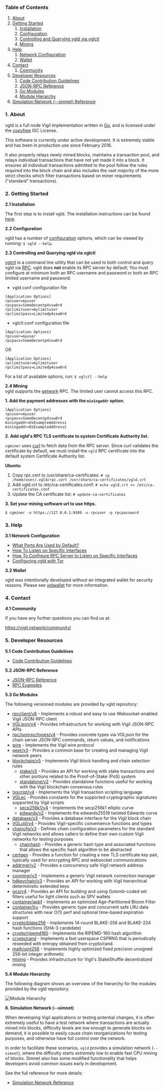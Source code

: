 ### Table of Contents
1. [About](#About)
2. [Getting Started](#GettingStarted)
    1. [Installation](#Installation)
    2. [Configuration](#Configuration)
    3. [Controlling and Querying vgld via vglctl](#vglctlConfig)
    4. [Mining](#Mining)
3. [Help](#Help)
    1. [Network Configuration](#NetworkConfig)
    2. [Wallet](#Wallet)
4. [Contact](#Contact)
    1. [Community](#ContactCommunity)
5. [Developer Resources](#DeveloperResources)
    1. [Code Contribution Guidelines](#ContributionGuidelines)
    2. [JSON-RPC Reference](#JSONRPCReference)
    3. [Go Modules](#GoModules)
    4. [Module Hierarchy](#ModuleHierarchy)
6. [Simulation Network (--simnet) Reference](#SimnetReference)

<a name="About" />

### 1. About

vgld is a full node Vigil implementation written in [Go](https://golang.org),
and is licensed under the [copyfree](http://www.copyfree.org) ISC License.

This software is currently under active development.  It is extremely stable and
has been in production use since February 2016.

It also properly relays newly mined blocks, maintains a transaction pool, and
relays individual transactions that have not yet made it into a block.  It
ensures all individual transactions admitted to the pool follow the rules
required into the block chain and also includes the vast majority of the more
strict checks which filter transactions based on miner requirements ("standard"
transactions).

<a name="GettingStarted" />

### 2. Getting Started

<a name="Installation" />

**2.1 Installation**<br />

The first step is to install vgld.  The installation instructions can be found
[here](https://github.com/vigilnetwork/vgl/tree/master/README.md#Installation).

<a name="Configuration" />

**2.2 Configuration**<br />

vgld has a number of [configuration](https://pkg.go.dev/github.com/vigilnetwork/vgl)
options, which can be viewed by running: `$ vgld --help`.

<a name="vglctlConfig" />

**2.3 Controlling and Querying vgld via vglctl**<br />

[vglctl](https://github.com/Vigil/vglctl) is a command line utility that can be
used to both control and query vgld via
[RPC](https://www.wikipedia.org/wiki/Remote_procedure_call).  vgld does **not**
enable its RPC server by default; You must configure at minimum both an RPC
username and password or both an RPC limited username and password:

* vgld.conf configuration file
```
[Application Options]
rpcuser=myuser
rpcpass=SomeDecentp4ssw0rd
rpclimituser=mylimituser
rpclimitpass=Limitedp4ssw0rd
```
* vglctl.conf configuration file
```
[Application Options]
rpcuser=myuser
rpcpass=SomeDecentp4ssw0rd
```
OR
```
[Application Options]
rpclimituser=mylimituser
rpclimitpass=Limitedp4ssw0rd
```
For a list of available options, run: `$ vglctl --help`

<a name="Mining" />

**2.4 Mining**<br />
vgld supports the [getwork](https://github.com/vigilnetwork/vgl/tree/master/docs/json_rpc_api.mediawiki#getwork)
RPC.  The limited user cannot access this RPC.<br />

**1. Add the payment addresses with the `miningaddr` option.**<br />

```
[Application Options]
rpcuser=myuser
rpcpass=SomeDecentp4ssw0rd
miningaddr=DsExampleAddress1
miningaddr=DsExampleAddress2
```

**2. Add vgld's RPC TLS certificate to system Certificate Authority list.**<br />

`cgminer` uses [curl](https://curl.haxx.se/) to fetch data from the RPC server.
Since curl validates the certificate by default, we must install the `vgld` RPC
certificate into the default system Certificate Authority list.

**Ubuntu**<br />

1. Copy rpc.cert to /usr/share/ca-certificates: `# cp /home/user/.vgld/rpc.cert /usr/share/ca-certificates/vgld.crt`<br />
2. Add vgld.crt to /etc/ca-certificates.conf: `# echo vgld.crt >> /etc/ca-certificates.conf`<br />
3. Update the CA certificate list: `# update-ca-certificates`<br />

**3. Set your mining software url to use https.**<br />

`$ cgminer -o https://127.0.0.1:9109 -u rpcuser -p rpcpassword`

<a name="Help" />

### 3. Help

<a name="NetworkConfig" />

**3.1 Network Configuration**<br />
* [What Ports Are Used by Default?](https://github.com/vigilnetwork/vgl/tree/master/docs/default_ports.md)
* [How To Listen on Specific Interfaces](https://github.com/vigilnetwork/vgl/tree/master/docs/configure_peer_server_listen_interfaces.md)
* [How To Configure RPC Server to Listen on Specific Interfaces](https://github.com/vigilnetwork/vgl/tree/master/docs/configure_rpc_server_listen_interfaces.md)
* [Configuring vgld with Tor](https://github.com/vigilnetwork/vgl/tree/master/docs/configuring_tor.md)

<a name="Wallet" />

**3.2 Wallet**<br />

vgld was intentionally developed without an integrated wallet for security
reasons.  Please see [vglwallet](https://github.com/Vigil/vglwallet) for more
information.

<a name="Contact" />

### 4. Contact

<a name="ContactCommunity" />

**4.1 Community**<br />

If you have any further questions you can find us at:

https://vigil.network/community/

<a name="DeveloperResources" />

### 5. Developer Resources

<a name="ContributionGuidelines" />

**5.1 Code Contribution Guidelines**

* [Code Contribution Guidelines](https://github.com/vigilnetwork/vgl/tree/master/docs/code_contribution_guidelines.md)

<a name="JSONRPCReference" />

**5.2 JSON-RPC Reference**

* [JSON-RPC Reference](https://github.com/vigilnetwork/vgl/tree/master/docs/json_rpc_api.mediawiki)
* [RPC Examples](https://github.com/vigilnetwork/vgl/tree/master/docs/json_rpc_api.mediawiki#8-example-code)

<a name="GoModules" />

**5.3 Go Modules**

The following versioned modules are provided by vgld repository:

* [rpcclient/v8](https://github.com/vigilnetwork/vgl/tree/master/rpcclient) - Implements
  a robust and easy to use Websocket-enabled Vigil JSON-RPC client
* [VGLjson/v4](https://github.com/vigilnetwork/vgl/tree/master/VGLjson) - Provides
  infrastructure for working with Vigil JSON-RPC APIs
* [rpc/jsonrpc/types/v4](https://github.com/vigilnetwork/vgl/tree/master/rpc/jsonrpc/types) -
  Provides concrete types via VGLjson for the chain server JSON-RPC commands,
  return values, and notifications
* [wire](https://github.com/vigilnetwork/vgl/tree/master/wire) - Implements the
  Vigil wire protocol
* [peer/v3](https://github.com/vigilnetwork/vgl/tree/master/peer) - Provides a common
  base for creating and managing Vigil network peers
* [blockchain/v5](https://github.com/vigilnetwork/vgl/tree/master/blockchain) -
  Implements Vigil block handling and chain selection rules
  * [stake/v5](https://github.com/vigilnetwork/vgl/tree/master/blockchain/stake) -
    Provides an API for working with stake transactions and other portions
    related to the Proof-of-Stake (PoS) system
  * [standalone/v2](https://github.com/vigilnetwork/vgl/tree/master/blockchain/standalone) -
    Provides standalone functions useful for working with the Vigil blockchain
    consensus rules
* [txscript/v4](https://github.com/vigilnetwork/vgl/tree/master/txscript) -
  Implements the Vigil transaction scripting language
* [VGLec](https://github.com/vigilnetwork/vgl/tree/master/VGLec) - Provides constants
  for the supported cryptographic signatures supported by Vigil scripts
  * [secp256k1/v4](https://github.com/vigilnetwork/vgl/tree/master/VGLec/secp256k1) -
    Implements the secp256k1 elliptic curve
  * [edwards/v2](https://github.com/vigilnetwork/vgl/tree/master/VGLec/edwards) -
    Implements the edwards25519 twisted Edwards curve
* [database/v3](https://github.com/vigilnetwork/vgl/tree/master/database) -
  Provides a database interface for the Vigil block chain
* [VGLutil/v4](https://github.com/vigilnetwork/vgl/tree/master/VGLutil) - Provides
  Vigil-specific convenience functions and types
* [chaincfg/v3](https://github.com/vigilnetwork/vgl/tree/master/chaincfg) - Defines
  chain configuration parameters for the standard Vigil networks and allows
  callers to define their own custom Vigil networks for testing purposes
  * [chainhash](https://github.com/vigilnetwork/vgl/tree/master/chaincfg/chainhash) -
    Provides a generic hash type and associated functions that allows the
    specific hash algorithm to be abstracted
* [certgen](https://github.com/vigilnetwork/vgl/tree/master/certgen) - Provides a
  function for creating a new TLS certificate key pair, typically used for
  encrypting RPC and websocket communications
* [addrmgr/v2](https://github.com/vigilnetwork/vgl/tree/master/addrmgr) - Provides a
  concurrency safe Vigil network address manager
* [connmgr/v3](https://github.com/vigilnetwork/vgl/tree/master/connmgr) - Implements
  a generic Vigil network connection manager
* [hdkeychain/v3](https://github.com/vigilnetwork/vgl/tree/master/hdkeychain) -
  Provides an API for working with  Vigil hierarchical deterministic extended
  keys
* [gcs/v4](https://github.com/vigilnetwork/vgl/tree/master/gcs) - Provides an API for
  building and using Golomb-coded set filters useful for light clients such as
  SPV wallets
* [container/apbf](https://github.com/vigilnetwork/vgl/tree/master/container/apbf) -
  Implements an optimized Age-Partitioned Bloom Filter
* [container/lru](https://github.com/vigilnetwork/vgl/tree/master/container/lru) -
  Provides generic type and concurrent safe LRU data structures with near O(1)
  perf and optional time-based expiration support
* [crypto/blake256](https://github.com/vigilnetwork/vgl/tree/master/crypto/blake256) -
  Implements 14-round BLAKE-256 and BLAKE-224 hash functions (SHA-3 candidate)
* [crypto/ripemd160](https://github.com/vigilnetwork/vgl/tree/master/crypto/ripemd160) -
   Implements the RIPEMD-160 hash algorithm
* [crypto/rand](https://github.com/vigilnetwork/vgl/tree/master/crypto/rand) -
  Implements a fast userspace CSPRNG that is periodically reseeded with entropy
  obtained from crypto/rand.
* [math/uint256](https://github.com/vigilnetwork/vgl/tree/master/math/uint256) -
  Implements highly optimized fixed precision unsigned 256-bit integer
  arithmetic
* [mixing](https://github.com/vigilnetwork/vgl/tree/master/mixing) - Provides
  infrastructure for Vigil's StakeShuffle decentralized mixing

<a name="ModuleHierarchy" />

**5.4 Module Hierarchy**

The following diagram shows an overview of the hierarchy for the modules
provided by the vgld repository.

![Module Hierarchy](./assets/module_hierarchy.svg)

<a name="SimnetReference" />

**6. Simulation Network (--simnet)**

When developing Vigil applications or testing potential changes, it is often
extremely useful to have a test network where transactions are actually mined
into blocks, difficulty levels are low enough to generate blocks on demand, it
is possible to easily cause chain reorganizations for testing purposes, and
otherwise have full control over the network.

In order to facilitate these scenarios, `vgld` provides a simulation network
(`--simnet`), where the difficulty starts extremely low to enable fast CPU
mining of blocks.  Simnet also has some modified functionality that helps
developers avoid common issues early in development.

See the full reference for more details:

* [Simulation Network Reference](https://github.com/vigilnetwork/vgl/tree/master/docs/simnet_environment.mediawiki)




